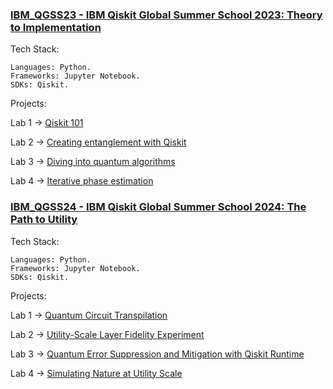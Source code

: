 ### [IBM_QGSS23 - IBM Qiskit Global Summer School 2023: Theory to Implementation](https://github.com/bavba/Quantum_computing/tree/main/IBM_QGSS23)

Tech Stack:
	
	Languages: Python.
	Frameworks: Jupyter Notebook.
	SDKs: Qiskit.

Projects:

Lab 1 -> [Qiskit 101](https://github.com/bavba/Quantum_computing/blob/main/IBM_QGSS23/labs/lab1_qiskit_101.ipynb)

Lab 2 -> [Creating entanglement with Qiskit](https://github.com/bavba/Quantum_computing/blob/main/IBM_QGSS23/labs/lab2_creating_entanglement_with_qiskit.ipynb)

Lab 3 -> [Diving into quantum algorithms](https://github.com/bavba/Quantum_computing/blob/main/IBM_QGSS23/labs/lab3_diving_into_quantum_algorithms.ipynb)

Lab 4 -> [Iterative phase estimation](https://github.com/bavba/Quantum_computing/blob/main/IBM_QGSS23/labs/lab4_iterative_phase_estimation.ipynb)


### [IBM_QGSS24 - IBM Qiskit Global Summer School 2024: The Path to Utility](https://github.com/bavba/Quantum_computing/tree/main/IBM_QGSS24)

Tech Stack:
	
	Languages: Python.
	Frameworks: Jupyter Notebook.
	SDKs: Qiskit.

Projects:

Lab 1 -> [Quantum Circuit Transpilation](https://github.com/bavba/Quantum_computing/blob/main/IBM_QGSS24/labs/lab1_quantum_circuit_transpilation.ipynb)

Lab 2 -> [Utility-Scale Layer Fidelity Experiment](https://github.com/bavba/Quantum_computing/blob/main/IBM_QGSS24/labs/lab2_utility_scale_layer_fidelity_experiment.ipynb)

Lab 3 -> [Quantum Error Suppression and Mitigation with Qiskit Runtime](https://github.com/bavba/Quantum_computing/blob/main/IBM_QGSS24/labs/lab3_quantum_error_suppression_and_mitigation_with_qiskit_runtime.ipynb) 

Lab 4 -> [Simulating Nature at Utility Scale](https://github.com/bavba/Quantum_computing/blob/main/IBM_QGSS24/labs/lab4_simulating_nature_at_utility_scale.ipynb)

